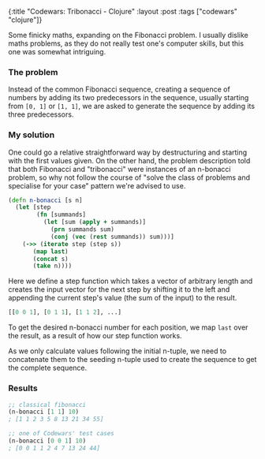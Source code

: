 {:title "Codewars: Tribonacci - Clojure"
 :layout :post
 :tags ["codewars" "clojure"]}
 
Some finicky maths, expanding on the Fibonacci problem. I usually dislike maths
problems, as they do not really test one's computer skills, but this one was
somewhat intriguing.

### The problem

Instead of the common Fibonacci sequence, creating a sequence of numbers by
adding its two predecessors in the sequence, usually starting from `[0, 1]` or
`[1, 1]`, we are asked to generate the sequence by adding its three
predecessors.

### My solution

One could go a relative straightforward way by destructuring and starting with
the first values given. On the other hand, the problem description told that
both Fibonacci and "tribonacci" were instances of an n-bonacci problem, so why
not follow the course of "solve the class of problems and specialise for your
case" pattern we're advised to use.

```clojure
(defn n-bonacci [s n]
  (let [step
        (fn [summands]
          (let [sum (apply + summands)]
            (prn summands sum)
            (conj (vec (rest summands)) sum)))]
    (->> (iterate step (step s))
       (map last)
       (concat s)
       (take n))))
```

Here we define a step function which takes a vector of arbitrary length and
creates the input vector for the next step by shifting it to the left and
appending the current step's value (the sum of the input) to the result.

```clojure
[[0 0 1], [0 1 1], [1 1 2], ...]
```

To get the desired n-bonacci number for each position, we map `last` over the
result, as a result of how our step function works.

As we only calculate values following the initial n-tuple, we need to
concatenate them to the seeding n-tuple used to create the sequence to get the
complete sequence.

### Results

```clojure
;; classical fibonacci
(n-bonacci [1 1] 10)
; [1 1 2 3 5 8 13 21 34 55]

;; one of Codewars' test cases
(n-bonacci [0 0 1] 10)
; [0 0 1 1 2 4 7 13 24 44]
```
